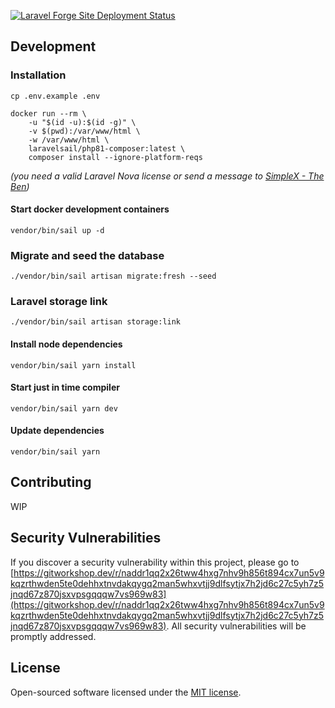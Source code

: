 [![Laravel Forge Site Deployment Status](https://img.shields.io/endpoint?url=https%3A%2F%2Fforge.laravel.com%2Fsite-badges%2Ff25a1151-9c87-4f14-9943-17d05fa736c9%3Fdate%3D1%26commit%3D1&style=plastic)](https://forge.laravel.com)

## Development

### Installation

```cp .env.example .env```

```
docker run --rm \
    -u "$(id -u):$(id -g)" \
    -v $(pwd):/var/www/html \
    -w /var/www/html \
    laravelsail/php81-composer:latest \
    composer install --ignore-platform-reqs
```
*(you need a valid Laravel Nova license or send a message to [SimpleX - The Ben](https://simplex.chat/contact#/?v=2-4&smp=smp%3A%2F%2Fhejn2gVIqNU6xjtGM3OwQeuk8ZEbDXVJXAlnSBJBWUA%3D%40smp16.simplex.im%2FO9kuNebRK1RwpKSE73p_XDMq9-XOcuI3%23%2F%3Fv%3D1-2%26dh%3DMCowBQYDK2VuAyEAqccFXvqGHCBpm7Iq1r9mGiHe82RolsPHXI8KupC9fRQ%253D%26srv%3Dp3ktngodzi6qrf7w64mmde3syuzrv57y55hxabqcq3l5p6oi7yzze6qd.onion))*

#### Start docker development containers

```vendor/bin/sail up -d```

### Migrate and seed the database

```./vendor/bin/sail artisan migrate:fresh --seed```

### Laravel storage link

```./vendor/bin/sail artisan storage:link```

#### Install node dependencies

```vendor/bin/sail yarn install```

#### Start just in time compiler

```vendor/bin/sail yarn dev```

#### Update dependencies

```vendor/bin/sail yarn```

## Contributing

WIP

## Security Vulnerabilities

If you discover a security vulnerability within this project, please go to [https://gitworkshop.dev/r/naddr1qq2x26tww4hxg7nhv9h856t894cx7un5v9kqzrthwden5te0dehhxtnvdakqygq2man5whxvtjj9dlfsytjx7h2jd6c27c5yh7z5jnqd67z870jsxvpsgqqqw7vs969w83](https://gitworkshop.dev/r/naddr1qq2x26tww4hxg7nhv9h856t894cx7un5v9kqzrthwden5te0dehhxtnvdakqygq2man5whxvtjj9dlfsytjx7h2jd6c27c5yh7z5jnqd67z870jsxvpsgqqqw7vs969w83). All security vulnerabilities will be promptly addressed.

## License

Open-sourced software licensed under the [MIT license](https://opensource.org/licenses/MIT).
